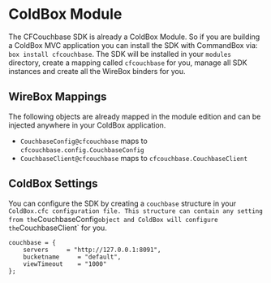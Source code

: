 # ColdBox Module

The CFCouchbase SDK is already a ColdBox Module. So if you are building a ColdBox MVC application you can install the SDK with CommandBox via: `box install cfcouchbase`. The SDK will be installed in your `modules` directory, create a mapping called `cfcouchbase` for you, manage all SDK instances and create all the WireBox binders for you.

## WireBox Mappings

The following objects are already mapped in the module edition and can be injected anywhere in your ColdBox application.

* `CouchbaseConfig@cfcouchbase` maps to `cfcouchbase.config.CouchbaseConfig`
* `CouchbaseClient@cfcouchbase` maps to `cfcouchbase.CouchbaseClient`

## ColdBox Settings

You can configure the SDK by creating a `couchbase` structure in your `ColdBox.cfc configuration file. This structure can contain any setting from the`CouchbaseConfig`object and ColdBox will configure the`CouchbaseClient\` for you.

```text
couchbase = {
    servers     = "http://127.0.0.1:8091",
    bucketname     = "default",
    viewTimeout    = "1000"
};
```

